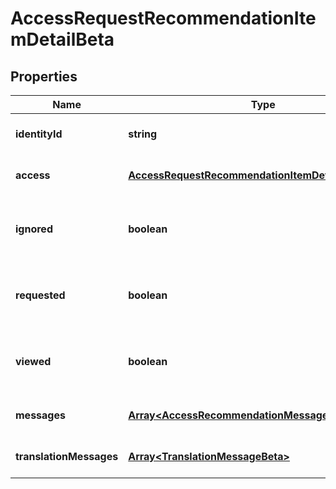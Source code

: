 # AccessRequestRecommendationItemDetailBeta

## Properties

Name | Type | Description | Notes
------------ | ------------- | ------------- | -------------
**identityId** | **string** | Identity ID for the recommendation | [optional] [default to undefined]
**access** | [**AccessRequestRecommendationItemDetailAccessBeta**](AccessRequestRecommendationItemDetailAccessBeta.md) |  | [optional] [default to undefined]
**ignored** | **boolean** | Whether or not the identity has already chosen to ignore this recommendation. | [optional] [default to undefined]
**requested** | **boolean** | Whether or not the identity has already chosen to request this recommendation. | [optional] [default to undefined]
**viewed** | **boolean** | Whether or not the identity reportedly viewed this recommendation. | [optional] [default to undefined]
**messages** | [**Array&lt;AccessRecommendationMessageBeta&gt;**](AccessRecommendationMessageBeta.md) |  | [optional] [default to undefined]
**translationMessages** | [**Array&lt;TranslationMessageBeta&gt;**](TranslationMessageBeta.md) | The list of translation messages | [optional] [default to undefined]

